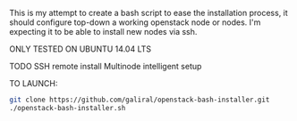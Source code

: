 This is my attempt to create a bash script to ease the installation process, it should configure top-down a working openstack node or nodes.
I'm expecting it to be able to install new nodes via ssh.

ONLY TESTED ON UBUNTU 14.04 LTS

TODO
SSH remote install
Multinode intelligent setup

TO LAUNCH:
```bash
git clone https://github.com/galiral/openstack-bash-installer.git
./openstack-bash-installer.sh
```

